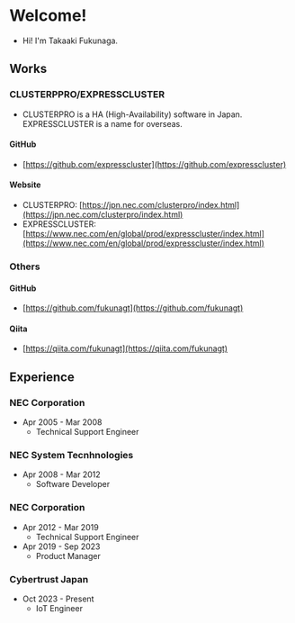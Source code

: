 # Welcome!
- Hi! I'm Takaaki Fukunaga.

## Works
### CLUSTERPPRO/EXPRESSCLUSTER
- CLUSTERPRO is a HA (High-Availability) software in Japan. EXPRESSCLUSTER is a name for overseas. 

#### GitHub
- [https://github.com/expresscluster](https://github.com/expresscluster)

#### Website
- CLUSTERPRO: [https://jpn.nec.com/clusterpro/index.html](https://jpn.nec.com/clusterpro/index.html)
- EXPRESSCLUSTER: [https://www.nec.com/en/global/prod/expresscluster/index.html](https://www.nec.com/en/global/prod/expresscluster/index.html)

### Others
#### GitHub
- [https://github.com/fukunagt](https://github.com/fukunagt)

#### Qiita
- [https://qiita.com/fukunagt](https://qiita.com/fukunagt)

## Experience
### NEC Corporation
- Apr 2005 - Mar 2008
  - Technical Support Engineer

### NEC System Tecnhnologies
- Apr 2008 - Mar 2012
  - Software Developer

### NEC Corporation
- Apr 2012 - Mar 2019
  - Technical Support Engineer
- Apr 2019 - Sep 2023
  - Product Manager

### Cybertrust Japan
- Oct 2023 - Present
  - IoT Engineer
  
